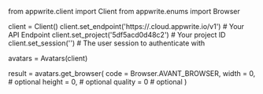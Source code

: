 from appwrite.client import Client
from appwrite.enums import Browser

client = Client()
client.set_endpoint('https://<REGION>.cloud.appwrite.io/v1') # Your API Endpoint
client.set_project('5df5acd0d48c2') # Your project ID
client.set_session('') # The user session to authenticate with

avatars = Avatars(client)

result = avatars.get_browser(
    code = Browser.AVANT_BROWSER,
    width = 0, # optional
    height = 0, # optional
    quality = 0 # optional
)
